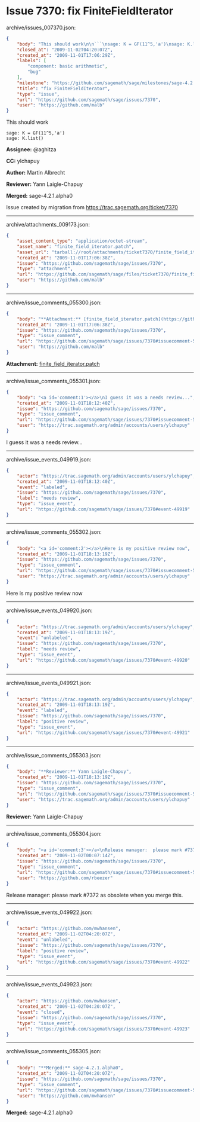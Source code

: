 # Issue 7370: fix FiniteFieldIterator

archive/issues_007370.json:
```json
{
    "body": "This should work\n\n```\nsage: K = GF(11^5,'a')\nsage: K.list()\n```\n\n**Assignee:** @aghitza\n\n**CC:**  ylchapuy\n\n**Author:** Martin Albrecht\n\n**Reviewer:** Yann Laigle-Chapuy\n\n**Merged:** sage-4.2.1.alpha0\n\nIssue created by migration from https://trac.sagemath.org/ticket/7370\n\n",
    "closed_at": "2009-11-02T04:20:07Z",
    "created_at": "2009-11-01T17:06:29Z",
    "labels": [
        "component: basic arithmetic",
        "bug"
    ],
    "milestone": "https://github.com/sagemath/sage/milestones/sage-4.2.1",
    "title": "fix FiniteFieldIterator",
    "type": "issue",
    "url": "https://github.com/sagemath/sage/issues/7370",
    "user": "https://github.com/malb"
}
```
This should work

```
sage: K = GF(11^5,'a')
sage: K.list()
```

**Assignee:** @aghitza

**CC:**  ylchapuy

**Author:** Martin Albrecht

**Reviewer:** Yann Laigle-Chapuy

**Merged:** sage-4.2.1.alpha0

Issue created by migration from https://trac.sagemath.org/ticket/7370





---

archive/attachments_009173.json:
```json
{
    "asset_content_type": "application/octet-stream",
    "asset_name": "finite_field_iterator.patch",
    "asset_url": "tarball://root/attachments/ticket7370/finite_field_iterator.patch",
    "created_at": "2009-11-01T17:06:38Z",
    "issue": "https://github.com/sagemath/sage/issues/7370",
    "type": "attachment",
    "url": "https://github.com/sagemath/sage/files/ticket7370/finite_field_iterator.patch",
    "user": "https://github.com/malb"
}
```



---

archive/issue_comments_055300.json:
```json
{
    "body": "**Attachment:** [finite_field_iterator.patch](https://github.com/sagemath/sage/files/ticket7370/finite_field_iterator.patch)",
    "created_at": "2009-11-01T17:06:38Z",
    "issue": "https://github.com/sagemath/sage/issues/7370",
    "type": "issue_comment",
    "url": "https://github.com/sagemath/sage/issues/7370#issuecomment-55300",
    "user": "https://github.com/malb"
}
```

**Attachment:** [finite_field_iterator.patch](https://github.com/sagemath/sage/files/ticket7370/finite_field_iterator.patch)



---

archive/issue_comments_055301.json:
```json
{
    "body": "<a id='comment:1'></a>\nI guess it was a needs review...",
    "created_at": "2009-11-01T18:12:40Z",
    "issue": "https://github.com/sagemath/sage/issues/7370",
    "type": "issue_comment",
    "url": "https://github.com/sagemath/sage/issues/7370#issuecomment-55301",
    "user": "https://trac.sagemath.org/admin/accounts/users/ylchapuy"
}
```

<a id='comment:1'></a>
I guess it was a needs review...



---

archive/issue_events_049919.json:
```json
{
    "actor": "https://trac.sagemath.org/admin/accounts/users/ylchapuy",
    "created_at": "2009-11-01T18:12:40Z",
    "event": "labeled",
    "issue": "https://github.com/sagemath/sage/issues/7370",
    "label": "needs review",
    "type": "issue_event",
    "url": "https://github.com/sagemath/sage/issues/7370#event-49919"
}
```



---

archive/issue_comments_055302.json:
```json
{
    "body": "<a id='comment:2'></a>\nHere is my positive review now",
    "created_at": "2009-11-01T18:13:19Z",
    "issue": "https://github.com/sagemath/sage/issues/7370",
    "type": "issue_comment",
    "url": "https://github.com/sagemath/sage/issues/7370#issuecomment-55302",
    "user": "https://trac.sagemath.org/admin/accounts/users/ylchapuy"
}
```

<a id='comment:2'></a>
Here is my positive review now



---

archive/issue_events_049920.json:
```json
{
    "actor": "https://trac.sagemath.org/admin/accounts/users/ylchapuy",
    "created_at": "2009-11-01T18:13:19Z",
    "event": "unlabeled",
    "issue": "https://github.com/sagemath/sage/issues/7370",
    "label": "needs review",
    "type": "issue_event",
    "url": "https://github.com/sagemath/sage/issues/7370#event-49920"
}
```



---

archive/issue_events_049921.json:
```json
{
    "actor": "https://trac.sagemath.org/admin/accounts/users/ylchapuy",
    "created_at": "2009-11-01T18:13:19Z",
    "event": "labeled",
    "issue": "https://github.com/sagemath/sage/issues/7370",
    "label": "positive review",
    "type": "issue_event",
    "url": "https://github.com/sagemath/sage/issues/7370#event-49921"
}
```



---

archive/issue_comments_055303.json:
```json
{
    "body": "**Reviewer:** Yann Laigle-Chapuy",
    "created_at": "2009-11-01T18:13:19Z",
    "issue": "https://github.com/sagemath/sage/issues/7370",
    "type": "issue_comment",
    "url": "https://github.com/sagemath/sage/issues/7370#issuecomment-55303",
    "user": "https://trac.sagemath.org/admin/accounts/users/ylchapuy"
}
```

**Reviewer:** Yann Laigle-Chapuy



---

archive/issue_comments_055304.json:
```json
{
    "body": "<a id='comment:3'></a>\nRelease manager:  please mark #7372 as obsolete when you merge this.",
    "created_at": "2009-11-02T00:07:14Z",
    "issue": "https://github.com/sagemath/sage/issues/7370",
    "type": "issue_comment",
    "url": "https://github.com/sagemath/sage/issues/7370#issuecomment-55304",
    "user": "https://github.com/rbeezer"
}
```

<a id='comment:3'></a>
Release manager:  please mark #7372 as obsolete when you merge this.



---

archive/issue_events_049922.json:
```json
{
    "actor": "https://github.com/mwhansen",
    "created_at": "2009-11-02T04:20:07Z",
    "event": "unlabeled",
    "issue": "https://github.com/sagemath/sage/issues/7370",
    "label": "positive review",
    "type": "issue_event",
    "url": "https://github.com/sagemath/sage/issues/7370#event-49922"
}
```



---

archive/issue_events_049923.json:
```json
{
    "actor": "https://github.com/mwhansen",
    "created_at": "2009-11-02T04:20:07Z",
    "event": "closed",
    "issue": "https://github.com/sagemath/sage/issues/7370",
    "type": "issue_event",
    "url": "https://github.com/sagemath/sage/issues/7370#event-49923"
}
```



---

archive/issue_comments_055305.json:
```json
{
    "body": "**Merged:** sage-4.2.1.alpha0",
    "created_at": "2009-11-02T04:20:07Z",
    "issue": "https://github.com/sagemath/sage/issues/7370",
    "type": "issue_comment",
    "url": "https://github.com/sagemath/sage/issues/7370#issuecomment-55305",
    "user": "https://github.com/mwhansen"
}
```

**Merged:** sage-4.2.1.alpha0
